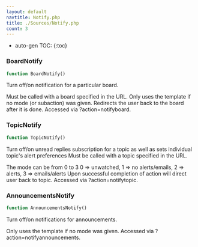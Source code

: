 ```yaml
---
layout: default
navtitle: Notify.php
title: ./Sources/Notify.php
count: 3
---
```

* auto-gen TOC:
{:toc}
### BoardNotify

```php
function BoardNotify()
```
Turn off/on notification for a particular board.

Must be called with a board specified in the URL.
Only uses the template if no mode (or subaction) was given.
Redirects the user back to the board after it is done.
Accessed via ?action=notifyboard.

### TopicNotify

```php
function TopicNotify()
```
Turn off/on unread replies subscription for a topic as well as sets individual topic's alert preferences
Must be called with a topic specified in the URL.

The mode can be from 0 to 3
0 => unwatched, 1 => no alerts/emails, 2 => alerts, 3 => emails/alerts
Upon successful completion of action will direct user back to topic.
Accessed via ?action=notifytopic.

### AnnouncementsNotify

```php
function AnnouncementsNotify()
```
Turn off/on notifications for announcements.

Only uses the template if no mode was given.
Accessed via ?action=notifyannouncements.

